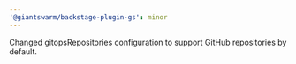 ```yaml
---
'@giantswarm/backstage-plugin-gs': minor
---
```


Changed gitopsRepositories configuration to support GitHub repositories by default.
